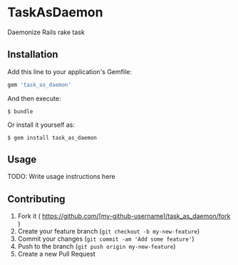 # TaskAsDaemon

Daemonize Rails rake task 

## Installation

Add this line to your application's Gemfile:

```ruby
gem 'task_as_daemon'
```

And then execute:

    $ bundle

Or install it yourself as:

    $ gem install task_as_daemon

## Usage

TODO: Write usage instructions here

## Contributing

1. Fork it ( https://github.com/[my-github-username]/task_as_daemon/fork )
2. Create your feature branch (`git checkout -b my-new-feature`)
3. Commit your changes (`git commit -am 'Add some feature'`)
4. Push to the branch (`git push origin my-new-feature`)
5. Create a new Pull Request
